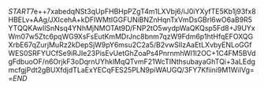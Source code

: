 $START$7e++7xabedqNSt3qUpFHBHpPZgT4m1LXVbj6/iJ0iYXyfTE5Kb1j93fx8HBELv+AAg/JXIcehA+kDFIWMtIGGFUNiBNZnHqnTxVmDsGBrl6wO6aB9R5YTQQKAwIlSnNsq4YNhMjNMOTAt9D/FNP2tO5wydpWaQKQsp5Fd8+J9UYxWm07w5Ztc6pqWG9XsFsEutKmMDrJnc8bnm7qzW9Fdm6p1htHfqEFOXQGXrbE67qZurjMuRz2kDepSjW9pY6msu2C2a5/B2vwSlIzAaEtLXvbyENLoGGfWES0SRFYUCfSe9iRJIe23PisEvUetGhZoaPs4PnrnmhWl1I2OC+1C4FM5BVdgFdbuoOF/n6OrjkF3oDqrnUYhklMqQTvmF21WcTINthsubayaGhTQi+3aLEdgmcfgjPdt2gBUXfdjdTLaExYECqFES25PLN9piWAUGQ/3FY7Kfiini9M1WiIVg==$END$